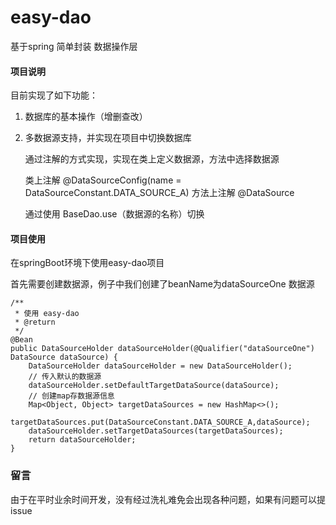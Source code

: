 # easy-dao
基于spring 简单封装 数据操作层

#### 项目说明

目前实现了如下功能：

1. 数据库的基本操作（增删查改）
  
2. 多数据源支持，并实现在项目中切换数据库
  
      通过注解的方式实现，实现在类上定义数据源，方法中选择数据源 
      
      类上注解 @DataSourceConfig(name = DataSourceConstant.DATA_SOURCE_A)
      方法上注解 @DataSource
      
      通过使用 BaseDao.use（数据源的名称）切换

#### 项目使用
 在springBoot环境下使用easy-dao项目
 
 首先需要创建数据源，例子中我们创建了beanName为dataSourceOne 数据源    
  
    /**
     * 使用 easy-dao
     * @return
     */
    @Bean
    public DataSourceHolder dataSourceHolder(@Qualifier("dataSourceOne") DataSource dataSource) {
        DataSourceHolder dataSourceHolder = new DataSourceHolder();
        // 传入默认的数据源
        dataSourceHolder.setDefaultTargetDataSource(dataSource);
        // 创建map存数据源信息
        Map<Object, Object> targetDataSources = new HashMap<>();
        targetDataSources.put(DataSourceConstant.DATA_SOURCE_A,dataSource);
        dataSourceHolder.setTargetDataSources(targetDataSources);
        return dataSourceHolder;
    }
### 留言

由于在平时业余时间开发，没有经过洗礼难免会出现各种问题，如果有问题可以提issue
